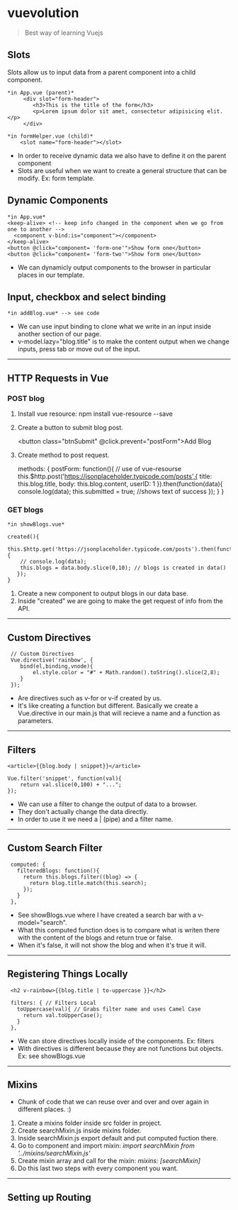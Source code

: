 # vuevolution

> Best way of learning Vuejs 

## Slots 

Slots allow us to input data from a parent component into a child component. 

    *in App.vue (parent)*
	     <div slot="form-header">
	        <h3>This is the title of the form</h3>
	        <p>Lorem ipsum dolor sit amet, consectetur adipisicing elit. </p>
	     </div> 

    *in formHelper.vue (child)*
     	<slot name="form-header"></slot>

* In order to receive dynamic data we also have to define it on the parent component 
* Slots are useful when we want to create a general structure that can be modify. Ex: form template. 

## Dynamic Components

    *in App.vue*
    <keep-alive> <!-- keep info changed in the component when we go from one to another -->
      <component v-bind:is="component"></component>
    </keep-alive>
    <button @click="component= 'form-one'">Show form one</button>
    <button @click="component= 'form-two'">Show form one</button>

* We can dynamicly output components to the browser in particular places in our template.

## Input, checkbox and select binding


    *in addBlog.vue* --> see code
* We can use input binding to clone what we write in an input inside another section of our page.
* v-model.lazy="blog.title" is to make the content output when we change inputs, press tab or move out of the input. 
---

## HTTP Requests in Vue


### POST blog 

1. Install vue resource: npm install vue-resource --save
2. Create a button to submit blog post. 

    <button class="btnSubmit" @click.prevent="postForm">Add Blog</button>

3. Create method to post request. 

    methods: {
        postForm: function(){ // use of vue-resourse 
            this.$http.post('https://jsonplaceholder.typicode.com/posts',{
                title: this.blog.title,
                body: this.blog.content,
                userID: 1
            }).then(function(data){
                console.log(data);
                this.submitted = true; //shows text of success 
            });
        }
    }

### GET blogs 

    *in showBlogs.vue*

    created(){
      this.$http.get('https://jsonplaceholder.typicode.com/posts').then(function(data){
        // console.log(data);
        this.blogs = data.body.slice(0,10); // blogs is created in data()
       });
    }

1. Create a new component to output blogs in our data base. 
2. Inside "created" we are going to make the get request of info from the API. 

--- 

## Custom Directives 

     // Custom Directives 
     Vue.directive('rainbow', {
        bind(el,binding,vnode){
            el.style.color = "#" + Math.random().toString().slice(2,8);
        } 
     });

* Are directives such as v-for or v-if created by us. 
* It's like creating a function but different. Basically we create a Vue.directive in our main.js that will recieve a name and a function as parameters. 


---


## Filters

    <article>{{blog.body | snippet}}</article>

    Vue.filter('snippet', function(val){
        return val.slice(0,100) + "...";
    }); 

* We can use a filter to change the output of data to a browser. 
* They don't actually change the data directly. 
* In order to use it we need a | (pipe) and a filter name. 

---

## Custom Search Filter 

     computed: {
       filteredBlogs: function(){
         return this.blogs.filter((blog) => {
           return blog.title.match(this.search);
         });
       }
     },

* See showBlogs.vue where I have created a search bar with a v-model="search".
* What this computed function does is to compare what is writen there with the content of the blogs and return true or false. 
* When it's false, it will not show the blog and when it's true it will. 


--- 

## Registering Things Locally


     <h2 v-rainbow>{{blog.title | to-uppercase }}</h2>

     filters: { // Filters Local
       toUppercase(val){ // Grabs filter name and uses Camel Case 
         return val.toUpperCase();
       }
     },

* We can store directives locally inside of the components. Ex: filters 
* With directives is different because they are not functions but objects. Ex: see showBlogs.vue

---

## Mixins 

* Chunk of code that we can reuse over and over and over again in different places. :)

1. Create a mixins folder inside src folder in project. 
2. Create searchMixin.js inside mixins folder. 
3. Inside searchMixin.js export default and put computed fuction there. 
4. Go to component and import mixin: *import searchMixin from '../mixins/searchMixin.js'*
5. Create mixin array and call for the mixin: *mixins: [searchMixin]*
6. Do this last two steps with every component you want. 

---

## Setting up Routing 











